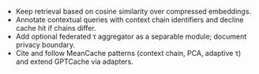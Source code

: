 - Keep retrieval based on cosine similarity over compressed embeddings.
- Annotate contextual queries with context chain identifiers and decline cache hit if chains differ.
- Add optional federated τ aggregator as a separable module; document privacy boundary.
- Cite and follow MeanCache patterns (context chain, PCA, adaptive τ) and extend GPTCache via adapters.
